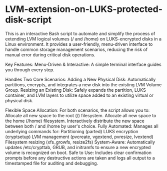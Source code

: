 # LVM-extension-on-LUKS-protected-disk-script
This is an interactive Bash script to automate and simplify the process of extending LVM logical volumes (/ and /home) on LUKS-encrypted disks in a Linux environment. It provides a user-friendly, menu-driven interface to handle common storage management scenarios, reducing the risk of manual error during critical disk operations.

Key Features:
Menu-Driven & Interactive: A simple terminal interface guides you through every step.

Handles Two Core Scenarios:
Adding a New Physical Disk: Automatically partitions, encrypts, and integrates a new disk into the existing LVM Volume Group.
Resizing an Existing Disk: Safely expands the partition, LUKS container, and LVM layers to utilize space added to an existing virtual or physical disk.

Flexible Space Allocation: For both scenarios, the script allows you to:
Allocate all new space to the root (/) filesystem.
Allocate all new space to the home (/home) filesystem.
Interactively distribute the new space between both / and /home by user's choice.
Fully Automated: Manages all underlying commands for:
Partitioning (parted)
LUKS encryption (cryptsetup)
LVM management (pvcreate, vgextend, pvresize, lvextend)
Filesystem resizing (xfs_growfs, resize2fs)
System-Aware: Automatically updates /etc/crypttab, GRUB, and initramfs to ensure a new encrypted volume is recognized on boot.
Safe to Use: Includes clear confirmation prompts before any destructive actions are taken and logs all output to a timestamped file for auditing and debugging.
